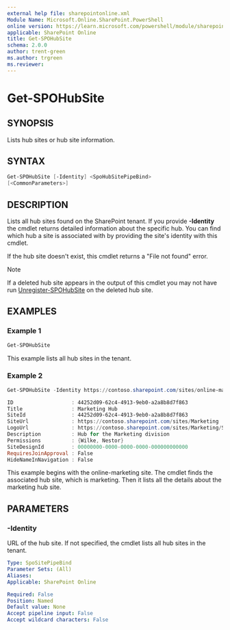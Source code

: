 ```yaml
---
external help file: sharepointonline.xml
Module Name: Microsoft.Online.SharePoint.PowerShell
online version: https://learn.microsoft.com/powershell/module/sharepoint-online/get-spohubsite
applicable: SharePoint Online
title: Get-SPOHubSite
schema: 2.0.0
author: trent-green
ms.author: trgreen
ms.reviewer:
---
```


# Get-SPOHubSite

## SYNOPSIS

Lists hub sites or hub site information.

## SYNTAX

```powershell
Get-SPOHubSite [-Identity] <SpoHubSitePipeBind>
[<CommonParameters>]
```

## DESCRIPTION

Lists all hub sites found on the SharePoint tenant. If you provide **-Identity** the cmdlet returns detailed information about the specific hub. You can find which hub a site is associated with by providing the site's identity with this cmdlet.

If the hub site doesn't exist, this cmdlet returns a "File not found" error.

> [!NOTE]
> If a deleted hub site appears in the output of this cmdlet you may not have run [Unregister-SPOHubSite](https://learn.microsoft.com/powershell/module/sharepoint-online/unregister-spohubsite) on the deleted hub site.

## EXAMPLES

### Example 1

```powershell
Get-SPOHubSite
```

This example lists all hub sites in the tenant.

### Example 2

```powershell
Get-SPOHubSite -Identity https://contoso.sharepoint.com/sites/online-marketing

ID                   : 44252d09-62c4-4913-9eb0-a2a8b8d7f863
Title                : Marketing Hub
SiteId               : 44252d09-62c4-4913-9eb0-a2a8b8d7f863
SiteUrl              : https://contoso.sharepoint.com/sites/Marketing
LogoUrl              : https://contoso.sharepoint.com/sites/Marketing/SiteAssets/hublogo.png
Description          : Hub for the Marketing division
Permissions          : {Wilke, Nestor}
SiteDesignId         : 00000000-0000-0000-0000-000000000000
RequiresJoinApproval : False
HideNameInNavigation : False
```

This example begins with the online-marketing site. The cmdlet finds the associated hub site, which is marketing. Then it lists all the details about the marketing hub site.

## PARAMETERS

### -Identity

URL of the hub site. If not specified, the cmdlet lists all hub sites in the tenant.

```yaml
Type: SpoSitePipeBind
Parameter Sets: (All)
Aliases:
Applicable: SharePoint Online

Required: False
Position: Named
Default value: None
Accept pipeline input: False
Accept wildcard characters: False
```
